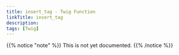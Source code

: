 ```yaml
---
title: insert_tag - Twig Function
linkTitle: insert_tag
description:
tags: [Twig]
---
```


{{% notice "note" %}}
This is not yet documented.
{{% /notice %}}